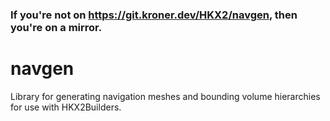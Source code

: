 ### If you're not on <https://git.kroner.dev/HKX2/navgen>, then you're on a mirror.

# navgen

Library for generating navigation meshes and bounding volume hierarchies for use
with HKX2Builders.
